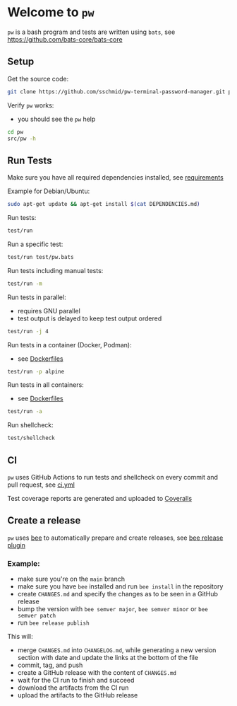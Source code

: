 # Welcome to `pw`

`pw` is a bash program and tests are written using `bats`, see https://github.com/bats-core/bats-core

## Setup

Get the source code:

```bash
git clone https://github.com/sschmid/pw-terminal-password-manager.git pw
```

Verify `pw` works:
- you should see the `pw` help

```bash
cd pw
src/pw -h
```

## Run Tests

Make sure you have all required dependencies installed, see [requirements](README.md#requirements)

Example for Debian/Ubuntu:

```bash
sudo apt-get update && apt-get install $(cat DEPENDENCIES.md)
```

Run tests:

```bash
test/run
```

Run a specific test:

```bash
test/run test/pw.bats
```

Run tests including manual tests:

```bash
test/run -m
```

Run tests in parallel:
- requires GNU parallel
- test output is delayed to keep test output ordered

```bash
test/run -j 4
```

Run tests in a container (Docker, Podman):
- see [Dockerfiles](docker)

```bash
test/run -p alpine
```

Run tests in all containers:
- see [Dockerfiles](docker)

```bash
test/run -a
```

Run shellcheck:

```bash
test/shellcheck
```

## CI

`pw` uses GitHub Actions to run tests and shellcheck on every commit and pull request,
see [ci.yml](.github/workflows/ci.yml)

Test coverage reports are generated and uploaded to [Coveralls](https://coveralls.io/github/sschmid/pw-terminal-password-manager)

## Create a release

`pw` uses [bee](https://github.com/sschmid/bee) to automatically prepare and create releases,
see [bee release plugin](.bee/plugins/release/release.bash)

### Example:

- make sure you're on the `main` branch
- make sure you have `bee` installed and run `bee install` in the repository
- create `CHANGES.md` and specify the changes as to be seen in a GitHub release
- bump the version with `bee semver major`, `bee semver minor` or `bee semver patch`
- run `bee release publish`

This will:
- merge `CHANGES.md` into `CHANGELOG.md`, while generating a new version section
  with date and update the links at the bottom of the file
- commit, tag, and push
- create a GitHub release with the content of `CHANGES.md`
- wait for the CI run to finish and succeed
- download the artifacts from the CI run
- upload the artifacts to the GitHub release
